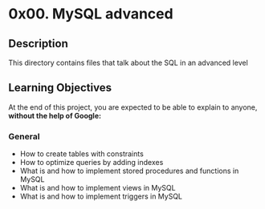 # 0x00. MySQL advanced

## Description
This directory contains files that talk about the SQL in an advanced level

## Learning Objectives
At the end of this project, you are expected to be able to explain to anyone, **without the help of Google:**
### General
* How to create tables with constraints
* How to optimize queries by adding indexes
* What is and how to implement stored procedures and functions in MySQL
* What is and how to implement views in MySQL
* What is and how to implement triggers in MySQL